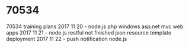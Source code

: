 # 70534
70534 training plans
2017 11 20 - node.js php windows asp.net mvc web apps
2017 11 21 - node.js restful not finished json resource template deployment
2017 11 22 - push notification node.js

